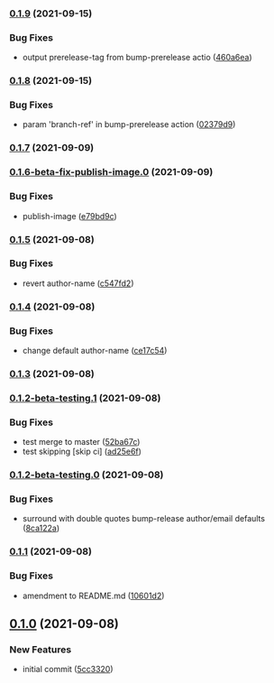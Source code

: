 ### [0.1.9](https://github.com/thedigbee/actions/compare/v0.1.8...v0.1.9) (2021-09-15)


### Bug Fixes

* output prerelease-tag from bump-prerelease actio ([460a6ea](https://github.com/thedigbee/actions/commit/460a6eae6fc59291f13a054e96902af465660886))

### [0.1.8](https://github.com/thedigbee/actions/compare/v0.1.7...v0.1.8) (2021-09-15)


### Bug Fixes

* param 'branch-ref' in bump-prerelease action ([02379d9](https://github.com/thedigbee/actions/commit/02379d9d1089d72fa3322fb571a04396ee2b209b))

### [0.1.7](https://github.com/thedigbee/actions/compare/v0.1.6-beta-fix-publish-image.0...v0.1.7) (2021-09-09)

### [0.1.6-beta-fix-publish-image.0](https://github.com/thedigbee/actions/compare/v0.1.5...v0.1.6-beta-fix-publish-image.0) (2021-09-09)


### Bug Fixes

* publish-image ([e79bd9c](https://github.com/thedigbee/actions/commit/e79bd9cc5e3a4336b312c3464fc89d8134b7537c))

### [0.1.5](https://github.com/thedigbee/actions/compare/v0.1.4...v0.1.5) (2021-09-08)


### Bug Fixes

* revert author-name ([c547fd2](https://github.com/thedigbee/actions/commit/c547fd2e81ffb90e36716e2973423db73cebd129))

### [0.1.4](https://github.com/thedigbee/actions/compare/v0.1.3...v0.1.4) (2021-09-08)


### Bug Fixes

* change default author-name ([ce17c54](https://github.com/thedigbee/actions/commit/ce17c5461386bd2c5dab395765a0a3855956d8d1))

### [0.1.3](https://github.com/thedigbee/actions/compare/v0.1.2-beta-testing.1...v0.1.3) (2021-09-08)

### [0.1.2-beta-testing.1](https://github.com/thedigbee/actions/compare/v0.1.2-beta-testing.0...v0.1.2-beta-testing.1) (2021-09-08)


### Bug Fixes

* test merge to master ([52ba67c](https://github.com/thedigbee/actions/commit/52ba67cb72155174bd1285a56b3e029d60b6fb3b))
* test skipping [skip ci] ([ad25e6f](https://github.com/thedigbee/actions/commit/ad25e6fd792256316185009bf162fbe97123f5d6))

### [0.1.2-beta-testing.0](https://github.com/thedigbee/actions/compare/v0.1.1...v0.1.2-beta-testing.0) (2021-09-08)


### Bug Fixes

* surround with double quotes bump-release author/email defaults ([8ca122a](https://github.com/thedigbee/actions/commit/8ca122a8d5c1e5302030f3884764e79d90c52bdb))

### [0.1.1](https://github.com/thedigbee/actions/compare/v0.1.0...v0.1.1) (2021-09-08)


### Bug Fixes

* amendment to README.md ([10601d2](https://github.com/thedigbee/actions/commit/10601d2496182dd9f90dd7752228967ab42d4f4d))

## [0.1.0](https://github.com/thedigbee/actions/compare/5cc3320e24b35a8743ba6f7fa34dbec4cba37382...v0.1.0) (2021-09-08)


### New Features

* initial commit ([5cc3320](https://github.com/thedigbee/actions/commit/5cc3320e24b35a8743ba6f7fa34dbec4cba37382))

